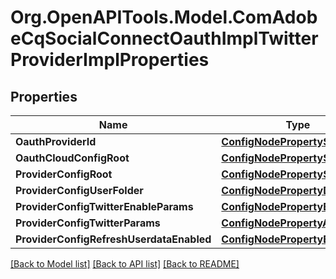 # Org.OpenAPITools.Model.ComAdobeCqSocialConnectOauthImplTwitterProviderImplProperties
## Properties

Name | Type | Description | Notes
------------ | ------------- | ------------- | -------------
**OauthProviderId** | [**ConfigNodePropertyString**](ConfigNodePropertyString.md) |  | [optional] 
**OauthCloudConfigRoot** | [**ConfigNodePropertyString**](ConfigNodePropertyString.md) |  | [optional] 
**ProviderConfigRoot** | [**ConfigNodePropertyString**](ConfigNodePropertyString.md) |  | [optional] 
**ProviderConfigUserFolder** | [**ConfigNodePropertyDropDown**](ConfigNodePropertyDropDown.md) |  | [optional] 
**ProviderConfigTwitterEnableParams** | [**ConfigNodePropertyBoolean**](ConfigNodePropertyBoolean.md) |  | [optional] 
**ProviderConfigTwitterParams** | [**ConfigNodePropertyArray**](ConfigNodePropertyArray.md) |  | [optional] 
**ProviderConfigRefreshUserdataEnabled** | [**ConfigNodePropertyBoolean**](ConfigNodePropertyBoolean.md) |  | [optional] 

[[Back to Model list]](../README.md#documentation-for-models) [[Back to API list]](../README.md#documentation-for-api-endpoints) [[Back to README]](../README.md)

